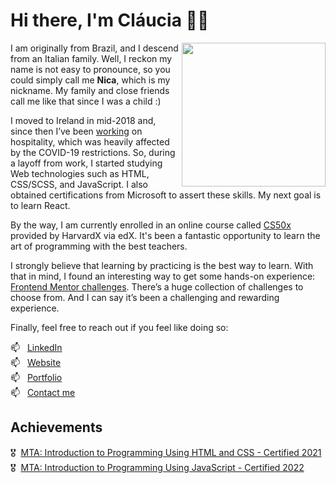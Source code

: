 # Hi there, I'm Cláucia 👋🏼
<img align='right' src="https://media.giphy.com/media/paTz7UZbPfTZFRYnnB/giphy.gif" width="230">

I am originally from Brazil, and I descend from an Italian family. Well, I reckon my name is not easy to pronounce, so you could simply call me **Nica**, which is my nickname. My family and close friends call me like that since I was a child :)  

I moved to Ireland in mid-2018 and, since then I’ve been [working][cv] on hospitality, which was heavily affected by the COVID-19 restrictions. So, during a layoff from work, I started studying Web technologies such as HTML, CSS/SCSS, and JavaScript. I also obtained certifications from Microsoft to assert these skills. My next goal is to learn React.

By the way, I am currently enrolled in an online course called [CS50x][cs50x] provided by HarvardX via edX. It's been a fantastic opportunity to learn the art of programming with the best teachers. 

I strongly believe that learning by practicing is the best way to learn. With that in mind, I found an interesting way to get some hands-on experience: [Frontend Mentor challenges][frontend-mentor-challenges]. There’s a huge collection of challenges to choose from. And I can say it’s been a challenging and rewarding experience.

Finally, feel free to reach out if you feel like doing so:

📫 &nbsp; [LinkedIn][linkedin]  
📫 &nbsp; [Website][website]  
📫 &nbsp; [Portfolio][portfolio]  
📫 &nbsp; [Contact me][contact-me]  


##  Achievements

 🎖 &nbsp;[MTA: Introduction to Programming Using HTML and CSS - Certified 2021][badge-html-css]  
 🎖 &nbsp;[MTA: Introduction to Programming Using JavaScript - Certified 2022][badge-js]


<!-- links -->

[frontend-mentor-challenges]: https://www.frontendmentor.io/profile/claucia
[cs50x]: https://cs50.harvard.edu/x/2022/

[linkedin]: https://www.linkedin.com/in/clauciacambruzzi/

[website]: https://claucia.com
[portfolio]: https://claucia.com/portfolio/
[cv]: https://claucia.com/cv/
[contact-me]: https://claucia.com/contact/

[badge-html-css]: https://www.credly.com/badges/aca3416b-accf-4027-b79c-c63214241744/  
[badge-js]: https://www.credly.com/badges/10fb920f-be8a-4472-ab50-60ec75d413ef/
